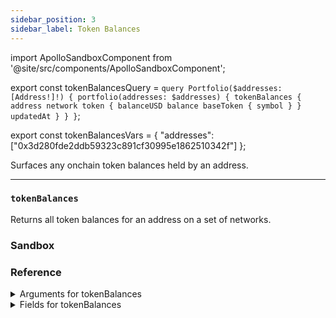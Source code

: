 ```yaml
---
sidebar_position: 3
sidebar_label: Token Balances
---
```


import ApolloSandboxComponent from '@site/src/components/ApolloSandboxComponent';

export const tokenBalancesQuery = `query Portfolio($addresses: [Address!]!) {
  portfolio(addresses: $addresses) {
    tokenBalances {
      address
      network
      token {
        balanceUSD
        balance
        baseToken {
          symbol
        }
      }
      updatedAt
    }
  }
}`;

export const tokenBalancesVars = {
  "addresses": ["0x3d280fde2ddb59323c891cf30995e1862510342f"]
};

Surfaces any onchain token balances held by an address.

---

### `tokenBalances`

Returns all token balances for an address on a set of networks.


### Sandbox

<ApolloSandboxComponent 
  query={tokenBalancesQuery}
  variables={tokenBalancesVars}
/>

### Reference

<details>
<summary>Arguments for tokenBalances</summary>

| Argument      | Description | Type |
| ----------- | ----------- | ----------- |
| `address`      | -       | `String!` | 
| `networks`      | -       | `Network!` | 
| `appIds`      | -       | `String!` | 
| `withOverrides`      | -       | `Boolean = false` | 

</details>

<details>
<summary>Fields for tokenBalances</summary>

| Field      | Description | Type |
| ----------- | ----------- | ----------- |
| `key`      | -       | `String!`       |
| `address`      | -       | `String!` | 
| `network`      | -       | `Network!` | 
| `token`      | -       | `BaseTokenBalance!` | 
| `updatedAt`      | -       | `Timestamp!` | 
| `balance`      | -       | `Float!` | 
| `baseToken`      | -       | `WalletTokenBalance!` | 
| `balanceUSD`      | Balance in USD ex: `2810.08`      | `Float!` | 
| `balanceRaw`      | Balance in units of the token address       | `String!` | 

</details>
